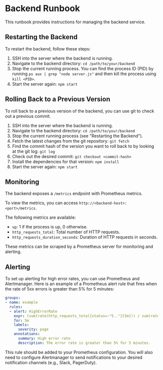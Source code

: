 # Backend Runbook

This runbook provides instructions for managing the backend service.

## Restarting the Backend

To restart the backend, follow these steps:

1.  SSH into the server where the backend is running.
2.  Navigate to the backend directory: `cd /path/to/your/backend`
3.  Stop the current running process. You can find the process ID (PID) by running `ps aux | grep "node server.js"` and then kill the process using `kill <PID>`.
4.  Start the server again: `npm start`

## Rolling Back to a Previous Version

To roll back to a previous version of the backend, you can use git to check out a previous commit.

1.  SSH into the server where the backend is running.
2.  Navigate to the backend directory: `cd /path/to/your/backend`
3.  Stop the current running process (see "Restarting the Backend").
4.  Fetch the latest changes from the git repository: `git fetch`
5.  Find the commit hash of the version you want to roll back to by looking at the git log: `git log`
6.  Check out the desired commit: `git checkout <commit-hash>`
7.  Install the dependencies for that version: `npm install`
8.  Start the server again: `npm start`

## Monitoring

The backend exposes a `/metrics` endpoint with Prometheus metrics.

To view the metrics, you can access `http://<backend-host>:<port>/metrics`.

The following metrics are available:

*   `up`: 1 if the process is up, 0 otherwise.
*   `http_requests_total`: Total number of HTTP requests.
*   `http_requests_duration_seconds`: Duration of HTTP requests in seconds.

These metrics can be scraped by a Prometheus server for monitoring and alerting.

## Alerting

To set up alerting for high error rates, you can use Prometheus and Alertmanager. Here is an example of a Prometheus alert rule that fires when the rate of 5xx errors is greater than 5% for 5 minutes:

```yaml
groups:
- name: example
  rules:
  - alert: HighErrorRate
    expr: (sum(rate(http_requests_total{status=~"5.."}[5m])) / sum(rate(http_requests_total[5m]))) > 0.05
    for: 5m
    labels:
      severity: page
    annotations:
      summary: High error rate
      description: The error rate is greater than 5% for 5 minutes.
```

This rule should be added to your Prometheus configuration. You will also need to configure Alertmanager to send notifications to your desired notification channels (e.g., Slack, PagerDuty).


